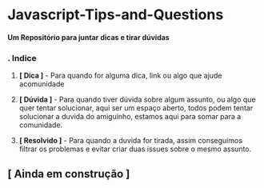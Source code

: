 # Javascript-Tips-and-Questions

#### Um Repositório para juntar dicas e tirar dúvidas

### . Indice
1. **[ Dica ]**  - Para quando for alguma dica, link ou algo que ajude acomunidade

2. **[ Dúvida ]** - Para quando tiver dúvida sobre algum assunto, ou algo que quer tentar solucionar, aqui ser um espaço aberto, todos podem tentar solucionar a duvida do amiguinho, estamos aqui para somar para a comunidade.

3. **[ Resolvido ]**  - Para quando a duvida for tirada, assim conseguimos filtrar os problemas e evitar criar duas issues sobre o mesmo assunto. 




## [ Ainda em construção ]

